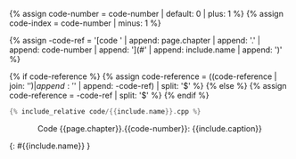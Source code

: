 

{% assign code-number = code-number | default: 0 | plus: 1 %}
{% assign code-index = code-number | minus: 1 %}

{% assign -code-ref = '[code ' | append: page.chapter | append: '.' | append: code-number
        | append: '](#' | append: include.name | append: ')' %}

{% if code-reference %}
    {% assign code-reference = ((code-reference | join: '$') | append: '$'
        | append: -code-ref) | split: '$' %}
{% else %}
    {% assign code-reference = -code-ref | split: '$'  %}
{% endif %}

```cpp
{% include_relative code/{{include.name}}.cpp %}
```
<p style='text-align: center;' markdown='1'>
Code {{page.chapter}}.{{code-number}}: {{include.caption}}
</p>{: #{{include.name}} }
